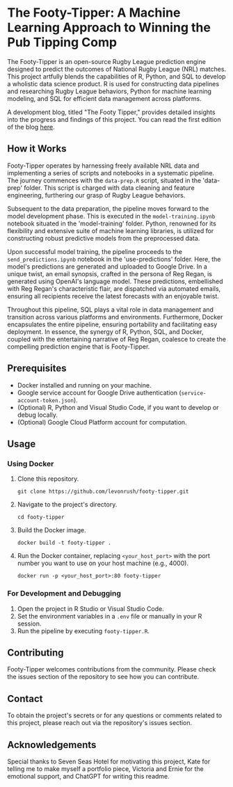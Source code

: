 # The Footy-Tipper: A Machine Learning Approach to Winning the Pub Tipping Comp

The Footy-Tipper is an open-source Rugby League prediction engine designed to predict the outcomes of National Rugby League (NRL) matches. This project artfully blends the capabilities of R, Python, and SQL to develop a wholistic data science product. R is used for constructing data pipelines and researching Rugby League behaviors, Python for machine learning modeling, and SQL for efficient data management across platforms.

A development blog, titled "The Footy Tipper," provides detailed insights into the progress and findings of this project. You can read the first edition of the blog [here](https://medium.com/@levonrush/the-footy-tipper-a-machine-learning-approach-to-winning-the-pub-tipping-comp-dc07a7325292).

## How it Works

Footy-Tipper operates by harnessing freely available NRL data and implementing a series of scripts and notebooks in a systematic pipeline. The journey commences with the `data-prep.R` script, situated in the 'data-prep' folder. This script is charged with data cleaning and feature engineering, furthering our grasp of Rugby League behaviors.

Subsequent to the data preparation, the pipeline moves forward to the model development phase. This is executed in the `model-training.ipynb` notebook situated in the 'model-training' folder. Python, renowned for its flexibility and extensive suite of machine learning libraries, is utilized for constructing robust predictive models from the preprocessed data.

Upon successful model training, the pipeline proceeds to the `send_predictions.ipynb` notebook in the 'use-predictions' folder. Here, the model's predictions are generated and uploaded to Google Drive. In a unique twist, an email synopsis, crafted in the persona of Reg Regan, is generated using OpenAI's language model. These predictions, embellished with Reg Regan's characteristic flair, are dispatched via automated emails, ensuring all recipients receive the latest forecasts with an enjoyable twist.

Throughout this pipeline, SQL plays a vital role in data management and transition across various platforms and environments. Furthermore, Docker encapsulates the entire pipeline, ensuring portability and facilitating easy deployment. In essence, the synergy of R, Python, SQL, and Docker, coupled with the entertaining narrative of Reg Regan, coalesce to create the compelling prediction engine that is Footy-Tipper.

## Prerequisites

- Docker installed and running on your machine.
- Google service account for Google Drive authentication (`service-account-token.json`).
- (Optional) R, Python and Visual Studio Code, if you want to develop or debug locally.
- (Optional) Google Cloud Platform account for computation.

## Usage

### Using Docker

1. Clone this repository.
    ```
    git clone https://github.com/levonrush/footy-tipper.git
    ```

2. Navigate to the project's directory.
    ```
    cd footy-tipper
    ```

3. Build the Docker image.
    ```
    docker build -t footy-tipper .
    ```

4. Run the Docker container, replacing `<your_host_port>` with the port number you want to use on your host machine (e.g., 4000).
    ```
    docker run -p <your_host_port>:80 footy-tipper
    ```

### For Development and Debugging

1. Open the project in R Studio or Visual Studio Code.
2. Set the environment variables in a `.env` file or manually in your R session.
3. Run the pipeline by executing `footy-tipper.R`.

## Contributing

Footy-Tipper welcomes contributions from the community. Please check the issues section of the repository to see how you can contribute.

## Contact

To obtain the project's secrets or for any questions or comments related to this project, please reach out via the repository's issues section.

## Acknowledgements
Special thanks to Seven Seas Hotel for motivating this project, Kate for telling me to make myself a portfolio piece, Victoria and Ernie for the emotional support, and ChatGPT for writing this readme.
